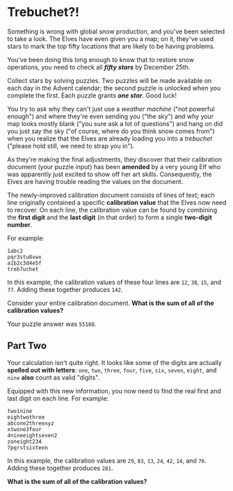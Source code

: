 # Trebuchet?!

Something is wrong with global snow production, and you've been selected to take a look. The Elves have even given
you a map; on it, they've used stars to mark the top fifty locations that are likely to be having problems.

You've been doing this long enough to know that to restore snow operations,
you need to check all _**fifty stars**_ by December 25th.

Collect stars by solving puzzles. Two puzzles will be made available on each day in the Advent calendar;
the second puzzle is unlocked when you complete the first. Each puzzle grants _**one star**_. Good luck!

You try to ask why they can't just use a _weather machine_ ("not powerful enough") and where they're even sending you
("the sky") and why your map looks mostly blank ("you sure ask a lot of questions") and hang on did you just say
the sky ("of course, where do you think snow comes from") when you realize that the Elves are already loading you into
a _trebuchet_ ("please hold still, we need to strap you in").

As they're making the final adjustments, they discover that their calibration document (your puzzle input) has been
**amended** by a very young Elf who was apparently just excited to show off her art skills. Consequently, the Elves are
having trouble reading the values on the document.

The newly-improved calibration document consists of lines of text; each line originally contained a specific
**calibration value** that the Elves now need to recover. On each line, the calibration value can be found by combining
the **first digit** and the **last digit** (in that order) to form a single **two-digit number**.

For example:
```
1abc2
pqr3stu8vwx
a1b2c3d4e5f
treb7uchet
```

In this example, the calibration values of these four lines are `12`, `38`, `15`, and `77`.
Adding these together produces `142`.

Consider your entire calibration document. **What is the sum of all of the calibration values?**

Your puzzle answer was `55108`.

## Part Two
Your calculation isn't quite right. It looks like some of the digits are actually **spelled out with letters**:
`one`, `two`, `three`, `four`, `five`, `six`, `seven`, `eight`, and `nine` **also** count as valid "digits".

Equipped with this new information, you now need to find the real first and last digit on each line. For example:
```
two1nine
eightwothree
abcone2threexyz
xtwone3four
4nineeightseven2
zoneight234
7pqrstsixteen
```
In this example, the calibration values are `29`, `83`, `13`, `24`, `42`, `14`, and `76`.
Adding these together produces `281`.

**What is the sum of all of the calibration values?**
